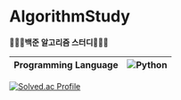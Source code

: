 # AlgorithmStudy

**🏃🏻‍♀️백준 알고리즘 스터디🏃🏻‍♀️**

|Programming Language|![Python](https://img.shields.io/badge/python-3776AB?style=for-the-badge&logo=python&logoColor=white)|
|-|-|

[![Solved.ac Profile](http://mazassumnida.wtf/api/v2/generate_badge?boj=roel)](https://solved.ac/roel/)


<!-- ### ✔️ 문제, 문제풀이 -->
